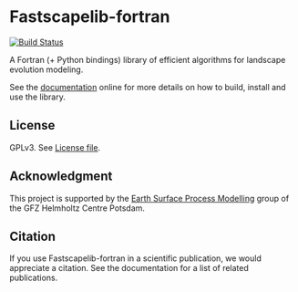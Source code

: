 # Fastscapelib-fortran

[![Build Status](https://travis-ci.org/fastscape-lem/fastscapelib-fortran.svg?branch=master)](https://travis-ci.org/fastscape-lem/fastscapelib-fortran)

A Fortran (+ Python bindings) library of efficient algorithms for
landscape evolution modeling.

See the [documentation](https://fastscape-lem.github.io/fastscapelib-fortran/)
online for more details on how to build, install and use the library.

## License

GPLv3. See [License file](https://github.com/fastscape-lem/fastscapelib-fortran/blob/master/LICENSE).

## Acknowledgment

This project is supported by the
[Earth Surface Process Modelling](http://www.gfz-potsdam.de/en/section/earth-surface-process-modelling/)
group of the GFZ Helmholtz Centre Potsdam.

## Citation

If you use Fastscapelib-fortran in a scientific publication, we would
appreciate a citation. See the documentation for a list of related
publications.
